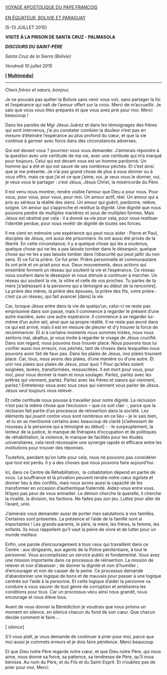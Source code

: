 [VOYAGE APOSTOLIQUE DU PAPE FRANÇOIS \
\
EN ÉQUATEUR, BOLIVIE ET PARAGUAY](/content/francesco/fr/travels/2015/outside/documents/papa-francesco-ecuador-bolivia-paraguay-2015.html)

(5-13 JUILLET 2015)

**VISITE À LA PRISON DE SANTA CRUZ - PALMASOLA**

***DISCOURS DU SAINT-PÈRE***

*Santa Cruz de la Sierra (Bolivie)*

*Vendredi 10 juillet 2015*

**[ [Multimédia](http://w2.vatican.va/content/francesco/fr/events/event.dir.html/content/vaticanevents/fr/2015/7/10/boliviapalmasola.html)]**

* * *

*Chers frères et sœurs, bonjour,*

Je ne pouvais pas quitter la Bolivie sans venir vous voir, sans partager la foi et l’espérance qui naît de l’amour offert sur la croix. Merci de m’accueillir. Je sais que vous vous êtes préparés et que vous avez prié pour moi. Merci beaucoup !

Dans les paroles de Mgr Jésus Juárez et dans les témoignages des frères qui sont intervenus, j’ai pu constater combien la douleur n’est pas en mesure d’éteindre l’espérance au plus profond du cœur, et que la vie continue à germer avec force dans des circonstances adverses.

Qui est devant vous ? pourriez-vous vous demander. J’aimerais répondre à la question avec une certitude de ma vie, avec une certitude qui m’a marqué pour toujours. Celui qui est devant vous est un homme pardonné. Un homme qui a été et qui est sauvé de ses nombreux péchés. Et c’est ainsi que je me présente. Je n’ai pas grand chose de plus à vous donner ou à vous offrir, mais ce que j’ai et ce que j’aime, oui, je veux vous le donner, oui, je veux vous le partager : c’est Jésus, Jésus Christ, la miséricorde du Père.

Il est venu nous montrer, rendre visible l’amour que Dieu a pour nous. Pour vous, pour vous, pour vous, pour moi. Un amour actif, réel. Un amour qui a pris au sérieux la réalité des siens. Un amour qui guérit, pardonne, relève, soigne. Un amour qui s’approche et restitue la dignité. Une dignité que nous pouvons perdre de multiples manières et sous de multiples formes. Mais Jésus est obstiné par cela : il a donné sa vie pour cela, pour nous restituer l’identité perdue, pour nous revêtir de dignité de toutes ses forces.

Il me vient en mémoire une expérience qui peut nous aider : Pierre et Paul, disciples de Jésus, ont aussi été prisonniers. Ils ont aussi été privés de la liberté. En cette circonstance, il y a quelque chose qui les a soutenus, quelque chose qui ne les a pas laissés tomber dans le désespoir, quelque chose qui ne les a pas laissés tomber dans l’obscurité qui peut jaillir du non sens. Et ce fut la prière. Ce fut prier. Prière personnelle et communautaire. Ils ont prié et on priait pour eux. Deux mouvements, deux actions qui ensemble forment un réseau qui soutient la vie et l’espérance. Ce réseau nous soutient dans le désespoir et nous stimule à continuer à marcher. Un réseau qui soutient la vie, la vôtre et celle de vos proches. Tu parles de ta mère [s’adressant à la personne qui a témoigné au début de la rencontre]. La prière des mères, la prière des épouses, la prière des fils, votre prière : c’est ça un réseau, qui fait avancer [dans] la vie.

Car, lorsque Jésus entre dans la vie de quelqu’un, celui-ci ne reste pas emprisonné dans son passé, mais il commence à regarder le présent d’une autre manière, avec une autre espérance. Il commence à se regarder lui-même d’un autre œil, ainsi que sa propre réalité. Il ne reste pas ancré dans ce qui est arrivé, mais il est en mesure de pleurer et d’y trouver la force de recommencer. Et si à certains moments nous sommes tristes, nous nous sentons mal, abattus, je vous invite à regarder le visage de Jésus crucifié. Dans son regard, nous pouvons tous trouver place. Nous pouvons tous lui confier aussi nos erreurs, nos péchés, tant de choses dans lesquelles nous pouvons avoir fait de faux pas. Dans les plaies de Jésus, nos plaies trouvent place. Car, tous, nous avons des plaies, d’une manière ou d’une autre. Et unir nos plaies aux plaies de Jésus, pour quoi ? Pour qu’elles soient soignées, lavées, transformées, ressuscitées. Il est mort pour vous, pour moi, pour nous donner la main et nous soulager. Parlez, parlez avec les prêtres qui viennent, parlez. Parlez avec les frères et sœurs qui viennent, parlez ! Entretenez-vous avec tous ceux qui viennent vous parler de Jésus. Jésus veut toujours vous relever.

Et cette certitude nous pousse à travailler pour notre dignité. La réclusion n’est pas la même chose que l’exclusion – que ce soit clair -, parce que la réclusion fait partie d’un processus de réinsertion dans la société. Les éléments qui jouent contre vous sont nombreux en ce lieu – je le sais bien,  et tu en as mentionné certains avec beaucoup de clarté [s’adressant de nouveau à la personne qui a témoigné au début] - : le surpeuplement, la lenteur de la justice, le manque de thérapies d’occupation et de politiques de réhabilitation, la violence, le manque de facilités pour les études universitaires, cela rend nécessaire une synergie rapide et efficace entre les institutions pour trouver des réponses.

Toutefois, pendant qu’on lutte pour cela, nous ne pouvons pas considérer que tout est perdu. Il y a des choses que nous pouvons faire aujourd’hui.

Ici, dans ce Centre de Réhabilitation,  la cohabitation dépend en partie de vous. La souffrance et la privation peuvent rendre notre cœur égoïste et donner lieu à des conflits, mais nous avons aussi la capacité de les transformer en occasion d’authentique fraternité. Aidez-vous entre vous. N’ayez pas peur de vous entraider. Le démon cherche la querelle, il cherche la rivalité, la division, les factions. Ne faites pas son jeu. Luttez pour aller de l’avant, unis.

J’aimerais vous demander aussi de porter mes salutations à vos familles. Certaines sont présentes. La présence et l’aide de la famille sont si importantes ! Les grands-parents, le père, la mère, les frères, la femme, les enfants. Ils nous rappellent qu’il vaut la peine de vivre et de lutter pour un monde meilleur.

Enfin, une parole d’encouragement à tous ceux qui travaillent dans ce Centre : aux dirigeants, aux agents de la Police pénitentiaire, à tout le personnel. Vous accomplissez un service public et fondamental. Vous avez une mission importante dans ce processus de réinsertion. La mission de relever et non d’abaisser ; de donner la dignité et non d’humilier ; d’encourager et non de causer de la peine. Ce processus demande d’abandonner une logique de bons et de mauvais pour passer à une logique centrée sur l’aide à la personne. Et cette logique d’aider la personne va conduire à vous sauver de tout genre de corruption et améliorera les conditions pour tous. Car un processus vécu ainsi nous grandit, nous encourage et nous élève tous.

Avant de vous donner la Bénédiction je voudrais que nous priions un moment en silence, en silence chacun du fond de son cœur. Que chacun décide comment le faire….

[ *silence*]

S’il vous plaît, je vous demande de continuer à prier pour moi, parce que moi aussi je commets erreurs et je dois faire pénitence. Merci beaucoup.

Et que Dieu notre Père regarde notre cœur, et que Dieu notre Père, qui nous aime, nous donne sa force, sa patience, sa tendresse de Père, qu’il nous bénisse. Au nom du Père, et du Fils et du Saint-Esprit. Et n’oubliez pas de prier pour moi. Merci.